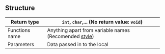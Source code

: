 ## Structure

| Return type    | `int`, `char`,... (No return value: `void`)                       |
| -------------- | ----------------------------------------------------------------- |
| Functions name | Anything apart from variable names (Recomended [style](style.md)) |
| Parameters     | Data passed in to the local                                       |
